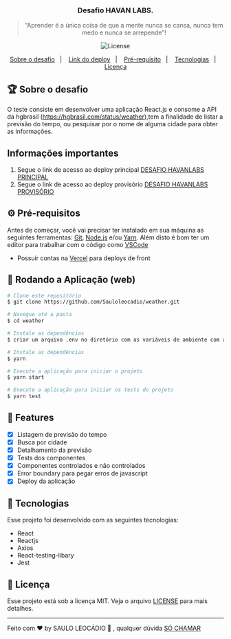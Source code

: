 <h3 align="center">
  Desafio HAVAN LABS.
</h3>

<blockquote align="center">“Aprender é a única coisa de que a mente nunca se cansa, nunca tem medo e nunca se arrepende”!</blockquote>

<p align="center">

  <img alt="License" src="https://img.shields.io/badge/license-MIT-%2304D361" />

</p>

<p align="center">
  <a href="#rocket-sobre-o-desafio">Sobre o desafio</a>&nbsp;&nbsp;&nbsp;|&nbsp;&nbsp;&nbsp;
  <a href="https://havanlabs-weatherone.vercel.app">Link do deploy</a>&nbsp;&nbsp;&nbsp;|&nbsp;&nbsp;&nbsp;
  <a href="https://github.com/Sauloleocadio/weather#-pr%C3%A9-requisitos">Pré-requisito</a>&nbsp;&nbsp;&nbsp;|&nbsp;&nbsp;&nbsp;
  <a href="https://github.com/Sauloleocadio/weather#-tecnologias">Tecnologias</a>&nbsp;&nbsp;&nbsp;|&nbsp;&nbsp;&nbsp;
  <a href="https://github.com/Sauloleocadio/weather#-licen%C3%A7a">Licença</a>
</p>

## 🏆 Sobre o desafio

O teste consiste em desenvolver uma aplicação React.js e consome a API da hgbrasil (https://hgbrasil.com/status/weather),tem a finalidade de listar a previsão do tempo, ou pesquisar por o nome de alguma cidade para obter as informações.

## Informações importantes

1. Segue o link de acesso ao deploy principal [DESAFIO HAVANLABS PRINCIPAL](https://havanlabs-weatherone.vercel.app)
2. Segue o link de acesso ao deploy provisório [DESAFIO HAVANLABS PROVISÓRIO](https://havanlabs-weathertwo.vercel.app)

## ⚙ Pré-requisitos

Antes de começar, você vai precisar ter instalado em sua máquina as seguintes ferramentas:
[Git](https://git-scm.com), [Node.js](https://nodejs.org/en/) e/ou [Yarn](https://yarnpkg.com/).
Além disto é bom ter um editor para trabalhar com o código como [VSCode](https://code.visualstudio.com/)

- Possuir contas na [Vercel](https://vercel.com/) para deploys de front

## 📗 Rodando a Aplicação (web)

```bash
# Clone este repositório
$ git clone https://github.com/Sauloleocadio/weather.git

# Navegue até a pasta
$ cd weather

# Instale as dependências
$ criar um arquivo .env no diretório com as variáveis de ambiente com as key da api da hgbrasil, existe um arquivo explicativo chamado (example.env) no projeto como exemplo.

# Instale as dependências
$ yarn

# Execute a aplicação para iniciar o projeto
$ yarn start

# Execute a aplicação para iniciar os tests do projeto
$ yarn test

```

## 📎 Features

- [x] Listagem de previsão do tempo
- [x] Busca por cidade
- [x] Detalhamento da previsão
- [x] Tests dos componentes
- [x] Componentes controlados e não controlados
- [x] Error boundary para pegar erros de javascript
- [x] Deploy da aplicação

## 🚀 Tecnologias

Esse projeto foi desenvolvido com as seguintes tecnologias:

- React
- Reactjs
- Axios
- React-testing-libary
- Jest

## 📝 Licença

Esse projeto está sob a licença MIT. Veja o arquivo [LICENSE](LICENSE.md) para mais detalhes.

---

Feito com ♥ by SAULO LEOCÁDIO :wave: , qualquer dúvida [SÓ CHAMAR](https://linktr.ee/sauloleocadio)
